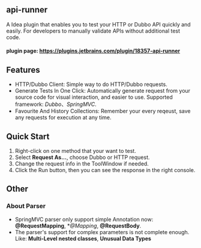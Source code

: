 ## api-runner  
A Idea plugin that enables you to test your HTTP or Dubbo API quickly and easily. For developers to manually validate APIs without additional test code.  
#### plugin page: https://plugins.jetbrains.com/plugin/18357-api-runner
## Features
- HTTP/Dubbo Client: Simple way to do HTTP/Dubbo requests.
- Generate Tests In One Click: Automatically generate request from your source code for visual interaction, and easier to use. Supported framework: *Dubbo*、*SpringMVC*.
- Favourite And History Collections: Remember your every reqeust, save any requests for execution at any time.

## Quick Start
1. Right-click on one method that your want to test.
2. Select <b>Request As...</b>, choose Dubbo or HTTP request.
3. Change the request info in the ToolWindow if needed.
4. Click the Run button, then you can see the response in the right console.

## Other
### About Parser
- SpringMVC parser only support simple Annotation now: **@RequestMapping**, **@*Mapping**, **@RequestBody**.
- The parser's support for complex parameters is not complete enough. Like: **Multi-Level nested classes**, **Unusual Data Types**
